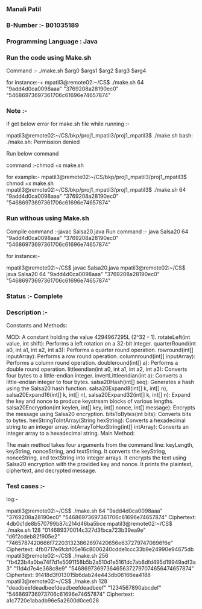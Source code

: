 ### Manali Patil
### B-Number :- B01035189
### Programming Language : Java

### Run the code using Make.sh

Command :- ./make.sh $arg0 $args1 $arg2 $arg3 $arg4 

for instance:-+
mpatil3@remote02:~/CS$ ./make.sh 64 "9add4d0ca0098aaa" "3769208a28190ec0" "54686973697361706c61696e74657874"

### Note :-
if get below error for make.sh file while running :-

mpatil3@remote02:~/CS/bkp/proj1_mpatil3/proj1_mpatil3$ ./make.sh
bash: ./make.sh: Permission denied

Run below command

command :-chmod +x make.sh

for example:-
mpatil3@remote02:~/CS/bkp/proj1_mpatil3/proj1_mpatil3$ chmod +x make.sh
mpatil3@remote02:~/CS/bkp/proj1_mpatil3/proj1_mpatil3$ ./make.sh 64 "9add4d0ca0098aaa" "3769208a28190ec0" "54686973697361706c61696e74657874"

### Run withous using Make.sh

Compile command :-javac Salsa20.java 
Run command :- java Salsa20 64 "9add4d0ca0098aaa" "3769208a28190ec0" "54686973697361706c61696e74657874"

for instance:-

mpatil3@remote02:~/CS$ javac Salsa20.java 
mpatil3@remote02:~/CS$ java Salsa20 64 "9add4d0ca0098aaa" "3769208a28190ec0" "54686973697361706c61696e74657874"


### Status :- Complete

### Description :-

Constants and Methods:

MOD: A constant holding the value 4294967295L (2^32 - 1).
rotateLeft(int value, int shift): Performs a left rotation on a 32-bit integer.
quarterRound(int a0, int a1, int a2, int a3): Performs a quarter round operation.
rowround(int[] inputArray): Performs a row round operation.
columnround(int[] inputArray): Performs a column round operation.
doubleround(int[] a): Performs a double round operation.
littleendian(int a0, int a1, int a2, int a3): Converts four bytes to a little-endian integer.
invertLittleendian(int a): Converts a little-endian integer to four bytes.
salsa20Hash(int[] seq): Generates a hash using the Salsa20 hash function.
salsa20Expand8(int[] k, int[] n), salsa20Expand16(int[] k, int[] n), salsa20Expand32(int[] k, int[] n): Expand the key and nonce to produce keystream blocks of various lengths.
salsa20Encryption(int keylen, int[] key, int[] nonce, int[] message): Encrypts the message using Salsa20 encryption.
bitsToBytes(int bits): Converts bits to bytes.
hexStringToIntArray(String hexString): Converts a hexadecimal string to an integer array.
intArrayToHexString(int[] intArray): Converts an integer array to a hexadecimal string.
Main Method:

The main method takes four arguments from the command line: keyLength, keyString, nonceString, and textString.
It converts the keyString, nonceString, and textString into integer arrays.
It encrypts the text using Salsa20 encryption with the provided key and nonce.
It prints the plaintext, ciphertext, and decrypted message.


### Test cases :-

log:-

mpatil3@remote02:~/CS$ ./make.sh 64 "9add4d0ca0098aaa" "3769208a28190ec0" "54686973697361706c61696e74657874"
Ciphertext: 4db0c1de8b570799b87c214d46ba5bce
mpatil3@remote02:~/CS$ ./make.sh 128 "014689370014c327d3fbca723b39ea9e" "d6f2cdeb82f905e2" "7465787420666f722031323862697420656e6372797470696f6e"
Ciphertext: 4fb0717e6fcbf05e16c8006240cdde1ccc33b9e24990e94675db
mpatil3@remote02:~/CS$ ./make.sh 256 "fb423b4a0be74f7d1e5091158b5b2a510d1e5161dc7ab8dfd495d19949adf3a3" "11d4d7e4e368c8e9" "54686973697364656372797074656474657874" 
Ciphertext: 91418d3f013015b6dab24e443db06166ea4188
mpatil3@remote02:~/CS$ ./make.sh 128 "deadbeefdeadbeefdeadbeefdeadbeef" "1234567890abcdef" "546869736973706c61696e74657874"
Ciphertext: a1c7720e1abadb96e5a2600d0ce028
 
